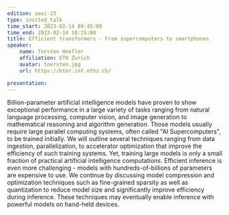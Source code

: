 ```yaml
---
edition: aaai-23
type: invited_talk
time_start: 2023-02-14 09:45:00
time_end: 2023-02-14 10:15:00
title: Efficient transformers - From supercomputers to smartphones
speaker:
    name: Torsten Hoefler 
    affiliation: ETH Zurich
    avatar: toersten.jpg  
    url: https://htor.inf.ethz.ch/

presentation: 
---
```

Billion-parameter artificial intelligence models have proven to show exceptional performance in a large variety of tasks ranging from natural language processing, computer vision, and image generation to mathematical reasoning and algorithm generation. Those models usually require large parallel computing systems, often called "AI Supercomputers", to be trained initially. We will outline several techniques ranging from data ingestion, parallelization, to accelerator optimization that improve the efficiency of such training systems. Yet, training large models is only a small fraction of practical artificial intelligence computations. Efficient inference is even more challenging - models with hundreds-of-billions of parameters are expensive to use. We continue by discussing model compression and optimization techniques such as fine-grained sparsity as well as quantization to reduce model size and significantly improve efficiency during inference. These techniques may eventually enable inference with powerful models on hand-held devices.
